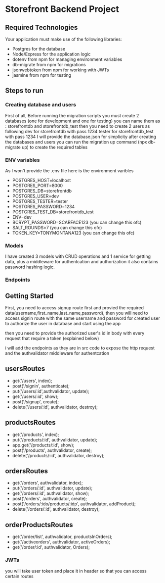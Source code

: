 # Storefront Backend Project

## Required Technologies
Your application must make use of the following libraries:
- Postgres for the database
- Node/Express for the application logic
- dotenv from npm for managing environment variables
- db-migrate from npm for migrations
- jsonwebtoken from npm for working with JWTs
- jasmine from npm for testing

## Steps to run

###  Creating database and users

First of all, Before running the migration scripts you must create 2 databases (one for development and one for testing)
you can name them as :
storefrontdb and storefrontdb_test
then you need to create 2 users as following
dev for storefrontdb with pass 1234
tester for storefrontdb_test with pass 1234
I will provide the database.json for simplicity 
after creating the databases and users you can run the migration up command (npx db-migrate up) to create the required tables


###   ENV variables

As I won't provide the .env file here is the environment varibles

- POSTGRES_HOST=localhost
- POSTGRES_PORT=8000
- POSTGRES_DB=storefrontdb
- POSTGRES_USER=dev
- POSTGRES_TESTER=tester
- POSTGRES_PASSWORD=1234
- POSTGRES_TEST_DB=storefrontdb_test
- ENV=dev
- BCRYPT_PASSWORD=SCARFACE123 (you can change this ofc)
- SALT_ROUNDS=7 (you can change this ofc)
- TOKEN_KEY=TONYMONTANA123 (you can change this ofc)



###  Models

I have created 3 models with CRUD operations and 1 service for getting data, plus a middleware for authentcation and authorization
it also contains password hashing logic.

###  Endpoints

## Getting Started


First, you need to access signup route first and provied the required data(username,first_name,last_name,password),
then you will need to access signin route with the same username and password for created user to authorize the user in database and start using the app

then you need to provide the authorized user's id in body with every request that require a token (explained below)

i will add the endpoints as they are in src code to expose the http request and the authvalidator middleware for authentcation

## usersRoutes

- get('/users', index);
- post('/signin', authenticate);
- put('/users/:id',authvalidator, update);
- get('/users/:id', show);
- post('/signup', create); 
- delete('/users/:id', authvalidator, destroy);

## productsRoutes

- get('/products', index);
- put('/products/:id', authvalidator, update);
- app.get('/products/:id', show);
- post('/products', authvalidator, create);
- delete('/products/:id', authvalidator, destroy);

## ordersRoutes

- get('/orders', authvalidator, index);
- put('/orders/:id', authvalidator, update);
- get('/orders/:id', authvalidator, show);
- post('/orders', authvalidator, create);
- post('/orders/:ido/products/:idp', authvalidator, addProduct);
- delete('/orders/:id', authvalidator, destroy);


## orderProductsRoutes

- get('/order/list', authvalidator, productsInOrders);
- get('/activeorders', authvalidator, activeOrders);
- get('/order/:id', authvalidator, Orders);


### JWTs

you will take user token and place it in header so that you can access certain routes



